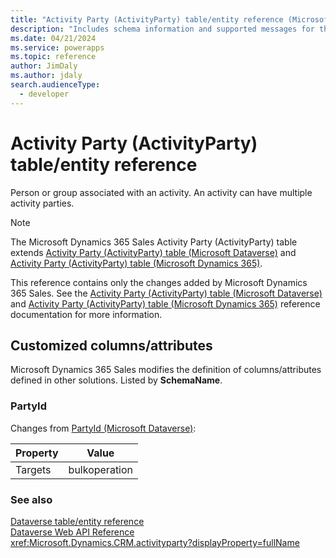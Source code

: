 ```yaml
---
title: "Activity Party (ActivityParty) table/entity reference (Microsoft Dynamics 365 Sales) | Microsoft Docs"
description: "Includes schema information and supported messages for the Activity Party (ActivityParty) table/entity with Microsoft Dynamics 365 Sales."
ms.date: 04/21/2024
ms.service: powerapps
ms.topic: reference
author: JimDaly
ms.author: jdaly
search.audienceType: 
  - developer
---
```


# Activity Party (ActivityParty) table/entity reference

Person or group associated with an activity. An activity can have multiple activity parties.

> [!NOTE]
> The Microsoft Dynamics 365 Sales Activity Party (ActivityParty) table extends [Activity Party (ActivityParty) table (Microsoft Dataverse)](/power-apps/developer/data-platform/reference/entities/activityparty) and [Activity Party (ActivityParty) table (Microsoft Dynamics 365)](/dynamics365/developer/reference/dataverse/entities/activityparty).
>
> This reference contains only the changes added by Microsoft Dynamics 365 Sales.
> See the [Activity Party (ActivityParty) table (Microsoft Dataverse)](/power-apps/developer/data-platform/reference/entities/activityparty) and [Activity Party (ActivityParty) table (Microsoft Dynamics 365)](/dynamics365/developer/reference/dataverse/entities/activityparty) reference documentation for more information.



## Customized columns/attributes

Microsoft Dynamics 365 Sales
modifies the definition of columns/attributes defined in other solutions. Listed by **SchemaName**.

### <a name="BKMK_PartyId"></a> PartyId

Changes from [PartyId (Microsoft Dataverse)](/power-apps/developer/data-platform/reference/entities/activityparty#BKMK_PartyId):

|Property|Value|
|---|---|
|Targets|bulkoperation|




### See also

[Dataverse table/entity reference](../about-entity-reference.md)  
[Dataverse Web API Reference](/power-apps/developer/data-platform/webapi/reference/about)   
<xref:Microsoft.Dynamics.CRM.activityparty?displayProperty=fullName>
